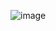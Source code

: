 ![image](https://user-images.githubusercontent.com/111477091/223038130-511006a3-cc08-4e40-b6dd-9b32bef4b0be.png)
